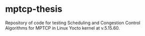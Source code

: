 # mptcp-thesis
Repository of code for testing Scheduling and Congestion Control Algorithms for MPTCP in Linux Yocto kernel at v.5.15.60.
